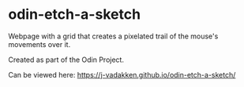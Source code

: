 # odin-etch-a-sketch
Webpage with a grid that creates a pixelated trail of the mouse's movements over it.

Created as part of the Odin Project. 

Can be viewed here: https://j-vadakken.github.io/odin-etch-a-sketch/

